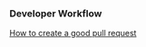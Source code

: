 ### Developer Workflow

[How to create a good pull request](https://blog.alphasmanifesto.com/2016/07/11/how-to-create-a-good-pull-request/?utm_source=ponyfoo+weekly&utm_medium=email&utm_campaign=issue-20)

